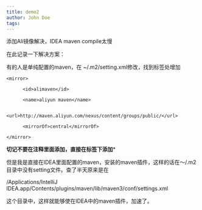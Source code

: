 ```yaml
---
title: demo2
author: John Doe
tags:
---
```


添加Ali镜像解决，IDEA maven compile太慢
<!--more-->

在此记录一下解决方案：

有的人是单纯配置的maven，在    ~/.m2/setting.xml修改，找到<mirrors>标签处增加
```
<mirror>

      <id>alimaven</id>

      <name>aliyun maven</name>

                  <url>http://maven.aliyun.com/nexus/content/groups/public/</url>

      <mirrorOf>central</mirrorOf>       

</mirror>
```

**********************切记不要在注释里面添加，直接在<miorrs>标签下添加***********************

但是我是直接在IDEA里面配置的maven，安装的maven插件，这样的话在～/.m2目录中没有setting文件。查了半天原来是在

/Applications/IntelliJ IDEA.app/Contents/plugins/maven/lib/maven3/conf/settings.xml

这个目录中，这样就能够使在IDEA中的maven插件，加速了。
